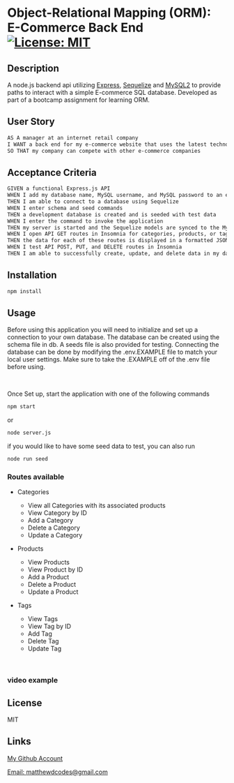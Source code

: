 # Object-Relational Mapping (ORM): E-Commerce Back End [![License: MIT](https://img.shields.io/badge/License-MIT-yellow.svg)](https://opensource.org/licenses/MIT)

## Description

A node.js backend api utilizing
[Express](https://www.npmjs.com/package/express), [Sequelize](https://www.npmjs.com/package/sequelize) and [MySQL2](https://www.npmjs.com/package/mysql2)
to provide paths to interact with a simple E-commerce SQL database. Developed as part of a bootcamp assignment for learning ORM. 

## User Story

```md
AS A manager at an internet retail company
I WANT a back end for my e-commerce website that uses the latest technologies
SO THAT my company can compete with other e-commerce companies
```

## Acceptance Criteria

```md
GIVEN a functional Express.js API
WHEN I add my database name, MySQL username, and MySQL password to an environment variable file
THEN I am able to connect to a database using Sequelize
WHEN I enter schema and seed commands
THEN a development database is created and is seeded with test data
WHEN I enter the command to invoke the application
THEN my server is started and the Sequelize models are synced to the MySQL database
WHEN I open API GET routes in Insomnia for categories, products, or tags
THEN the data for each of these routes is displayed in a formatted JSON
WHEN I test API POST, PUT, and DELETE routes in Insomnia
THEN I am able to successfully create, update, and delete data in my database
```

## Installation

```md
npm install
```

## Usage

Before using this application you will need  to initialize and set up a connection to your own database. The database can be created using the schema file in db. A seeds file is also provided for testing.
Connecting the database can be done by modifying the .env.EXAMPLE file to match your local user settings. Make sure to take the .EXAMPLE off of the .env file before using.

<br>

Once Set up, start the application with one of the following commands

```md
npm start
```

or 

```md
node server.js
```

if you would like to have some seed data to test, you can also run

```md
node run seed
```

### Routes available

* Categories
    * View all Categories with its associated products
    * View Category by ID
    * Add a Category
    * Delete a Category
    * Update a Category

* Products
    * View Products
    * View Product by ID
    * Add a Product
    * Delete a Product
    * Update a Product

* Tags
    * View Tags
    * View Tag by ID
    * Add Tag
    * Delete Tag
    * Update Tag

<br>

### video example





## License

MIT

## Links

[My Github Account](https://github.com/mattyd96)

[Email: matthewdcodes@gmail.com](mailto:matthewdcodes@gmail.com)
